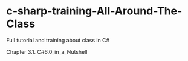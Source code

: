 # c-sharp-training-All-Around-The-Class
Full tutorial and training about class in C#

Chapter 3.1. C#6.0_in_a_Nutshell
